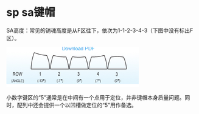 # sp sa键帽

SA高度：常见的销魂高度是从F区往下，依次为1-1-2-3-4-3（下图中没有标出F区）。

![1](assets/sp-sa/2021-02-19-11-33-13.png)

小数字键区的“5”通常是在中间有一个点用于定位，并非键帽本身质量问题。同时，配列中还会提供一个以凹槽做定位的“5”用作备选。
